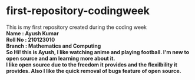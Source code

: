 # first-repository-codingweek
This is my first repository created during the coding week<br>
<b>Name<b> : Ayush Kumar<br>
<b>Roll No<b> : 210123010<br>
<b>Branch<b> : Mathematics and Computing<br> 
So Hi! this is Ayush, I like watching anime and playing football.
I'm new to open source and am learning more about it.<br>
I like open source due to the freedom it provides and the flexilbility it provides.
Also I like the quick removal of bugs feature of open source.
